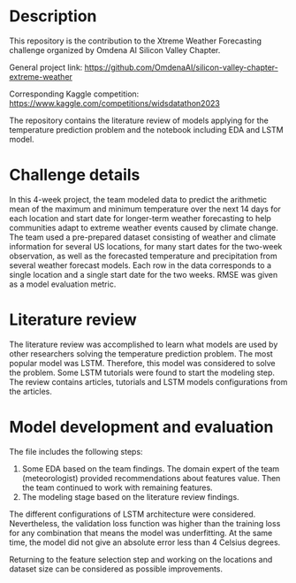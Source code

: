 # Description
This repository is the contribution to the Xtreme Weather Forecasting challenge organized by Omdena AI Silicon Valley Chapter.  

General project link: https://github.com/OmdenaAI/silicon-valley-chapter-extreme-weather

Corresponding Kaggle competition: https://www.kaggle.com/competitions/widsdatathon2023 

The repository contains the literature review of models applying for the temperature prediction problem and the notebook including EDA and LSTM model.
# Challenge details
In this 4-week project, the team modeled data to predict the arithmetic mean of the maximum and minimum temperature over the next 14 days for each location and start date for longer-term weather forecasting to help communities adapt to extreme weather events caused by climate change.
The team used a pre-prepared dataset consisting of weather and climate information for several US locations, for many start dates for the two-week observation, as well as the forecasted temperature and precipitation from several weather forecast models. Each row in the data corresponds to a single location and a single start date for the two weeks.
RMSE was given as a model evaluation metric.
# Literature review
The literature review was accomplished to learn what models are used by other researchers solving the temperature prediction problem. The most popular model was LSTM. Therefore, this model was considered to solve the problem. Some LSTM tutorials were found to start the modeling step. 
The review contains articles, tutorials and LSTM models configurations from the articles.
# Model development and evaluation
The file includes the following steps:
1. Some EDA based on the team findings. The domain expert of the team (meteorologist) provided recommendations about features value. Then the team continued to work with remaining features.
2. The modeling stage based on the literature review findings. 

The different configurations of LSTM architecture were considered. Nevertheless, the validation loss function was higher than the training loss for any combination that means the model was underfitting. At the same time, the model did not give an absolute error less than 4 Celsius degrees.

Returning to the feature selection step and working on the locations and dataset size can be considered as possible improvements.
